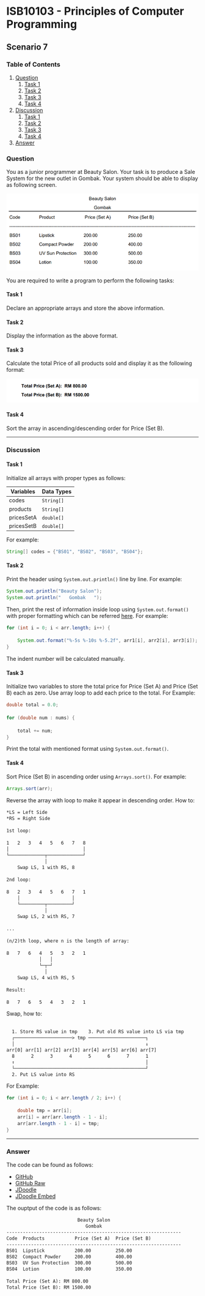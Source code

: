# ISB10103 - Principles of Computer Programming

## Scenario 7

### Table of Contents

1.  [Question](#question)
    1.  [Task 1](#task-1)
    2.  [Task 2](#task-2)
    3.  [Task 3](#task-3)
    4.  [Task 4](#task-4)
2.  [Discussion](#discussion)
    1.  [Task 1](#task-1-1)
    2.  [Task 2](#task-2-1)
    3.  [Task 3](#task-3-1)
    4.  [Task 4](#task-4-1)
3.  [Answer](#answer)

### Question

You as a junior programmer at Beauty Salon. Your task is to produce a Sale System for the new outlet in Gombak. Your system should be able to display as following screen.

![](/assets/images/01.png)

You are required to write a program to perform the following tasks:

#### Task 1

Declare an appropriate arrays and store the above information.

#### Task 2

Display the information as the above format.

#### Task 3

Calculate the total Price of all products sold and display it as the following format:

![](/assets/images/02.png)

#### Task 4

Sort the array in ascending/descending order for Price (Set B).

---

### Discussion

#### Task 1

Initialize all arrays with proper types as follows:

| Variables  | Data Types |
| ---------- | ---------- |
| codes      | `String[]` |
| products   | `String[]` |
| pricesSetA | `double[]` |
| pricesSetB | `double[]` |

For example:

```Java
String[] codes = {"BS01", "BS02", "BS03", "BS04"};
```

#### Task 2

Print the header using `System.out.println()` line by line. For example:

```Java
System.out.println("Beauty Salon");
System.out.println("   Gombak   ");
```

Then, print the rest of information inside loop using `System.out.format()` with proper formatting which can be referred [here](https://www.baeldung.com/java-printstream-printf). For example:

```Java
for (int i = 0; i < arr.length; i++) {

    System.out.format("%-5s %-10s %-5.2f", arr1[i], arr2[i], arr3[i]);
}
```

The indent number will be calculated manually.

#### Task 3

Initialize two variables to store the total price for Price (Set A) and Price (Set B) each as zero. Use array loop to add each price to the total. For Example:

```Java
double total = 0.0;

for (double num : nums) {

    total += num;
}
```

Print the total with mentioned format using `System.out.format()`.

#### Task 4

Sort Price (Set B) in ascending order using `Arrays.sort()`. For example:

```Java
Arrays.sort(arr);
```

Reverse the array with loop to make it appear in descending order. How to:

```
*LS = Left Side
*RS = Right Side

1st loop:

1   2   3   4   5   6   7   8
│                           │
└─────────────┬─────────────┘
              │
    Swap LS, 1 with RS, 8

2nd loop:

8   2   3   4   5   6   7   1
    │                   │
    └─────────┬─────────┘
              │
    Swap LS, 2 with RS, 7

...

(n/2)th loop, where n is the length of array:

8   7   6   4   5   3   2   1
            │   │
            └─┬─┘
              │
    Swap LS, 4 with RS, 5

Result:

8   7   6   5   4   3   2   1
```

Swap, how to:

```

  1. Store RS value in tmp    3. Put old RS value into LS via tmp
  ┌─────────────────────> tmp ─────────────────────┐
  │                                                ↓
arr[0] arr[1] arr[2] arr[3] arr[4] arr[5] arr[6] arr[7]
  8      2      3      4      5      6      7      1
  ↑                                                │
  └────────────────────────────────────────────────┘
  2. Put LS value into RS
```

For Example:

```Java
for (int i = 0; i < arr.length / 2; i++) {

    double tmp = arr[i];
    arr[i] = arr[arr.length - 1 - i];
    arr[arr.length - 1 - i] = tmp;
}
```

---

### Answer

The code can be found as follows:

- [GitHub](src/Main.java)
- [GitHub Raw](https://raw.githubusercontent.com/mahran01/ISB10103-Assignment/main/src/Main.java)
- [JDoodle](https://www.jdoodle.com/a/4IJS)
- [JDoodle Embed](https://www.jdoodle.com/embed/v0/4IJS)

The ouptput of the code is as follows:

```
                          Beauty Salon
                             Gombak
----------------------------------------------------------------
Code  Products           Price (Set A)  Price (Set B)
----------------------------------------------------------------
BS01  Lipstick           200.00         250.00
BS02  Compact Powder     200.00         400.00
BS03  UV Sun Protection  300.00         500.00
BS04  Lotion             100.00         350.00

Total Price (Set A): RM 800.00
Total Price (Set B): RM 1500.00
```
